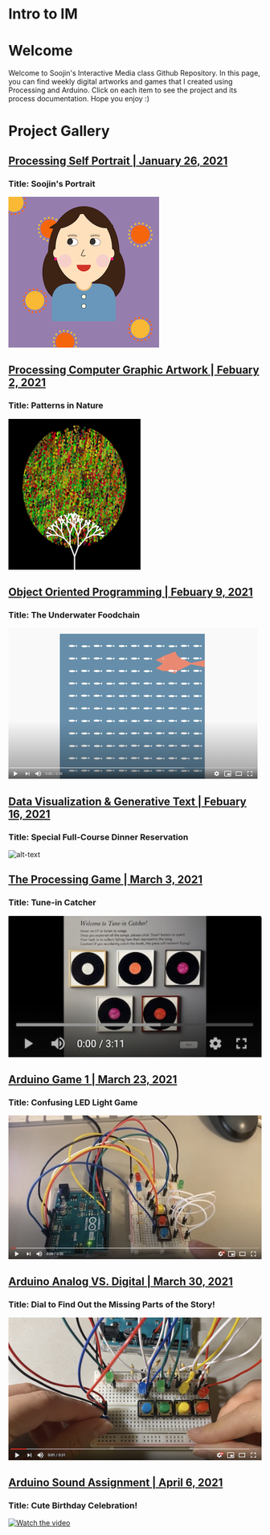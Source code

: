 # Intro to IM

# Welcome

Welcome to Soojin's Interactive Media class Github Repository. In this page, you can find weekly digital artworks and games that I created using Processing and Arduino. Click on each item to see the project and its process documentation. Hope you enjoy :) 

# Project Gallery

## [Processing Self Portrait | January 26, 2021](https://github.com/Soojin-Lee0819/IntrotoIM/tree/main/January26) 
### Title: Soojin's Portrait

![alt-text](images/soojinportrait.gif)

                                            
## [Processing Computer Graphic Artwork | Febuary 2, 2021 ](https://github.com/Soojin-Lee0819/IntrotoIM/tree/main/Feb2) 
### Title: Patterns in Nature

![](images/SoojinComputerArt.png)



## [Object Oriented Programming | Febuary 9, 2021 ](https://github.com/Soojin-Lee0819/IntrotoIM/tree/main/Feb9) 
### Title: The Underwater Foodchain

[![Watch the video](images/salmoneatsfish.png)](https://youtu.be/HjzMetCymzY)



## [Data Visualization & Generative Text | Febuary 16, 2021 ](https://github.com/Soojin-Lee0819/IntrotoIM/tree/main/Feb16) 
### Title: Special Full-Course Dinner Reservation 

![alt-text](images/demo.gif)


## [The Processing Game | March 3, 2021 ](https://github.com/Soojin-Lee0819/IntrotoIM/tree/main/midtermProject) 
### Title: Tune-in Catcher

[![Watch the video](images/YouTubevideo.png)](https://youtu.be/qE8WP0k1MyA)


## [Arduino Game 1 | March 23, 2021 ](https://github.com/Soojin-Lee0819/IntrotoIM/tree/main/March23) 
### Title: Confusing LED Light Game


[![Watch the video](images/lastgamefinalimage.jpg)](https://youtu.be/LDsbpfi08Vc)


## [Arduino Analog VS. Digital | March 30, 2021 ](https://github.com/Soojin-Lee0819/IntrotoIM/tree/main/Mar30) 
### Title: Dial to Find Out the Missing Parts of the Story!


[![Watch the video](images/youtubeimage.png)](https://youtu.be/YMRoeIXkoDQ)

## [Arduino Sound Assignment | April 6, 2021 ](https://github.com/Soojin-Lee0819/IntrotoIM/tree/main/April6) 
### Title: Cute Birthday Celebration!


[![Watch the video](images/youtube.jpg)](https://youtu.be/p1_w7RVucHg)

